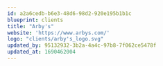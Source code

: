 ```yaml
---
id: a2a6cedb-b6e3-48d6-98d2-920e195b1b1c
blueprint: clients
title: "Arby's"
website: 'https://www.arbys.com/'
logo: "clients/arby's_logo.svg"
updated_by: 95132932-3b2a-4a4c-97b8-7f062ce5478f
updated_at: 1690462004
---
```

